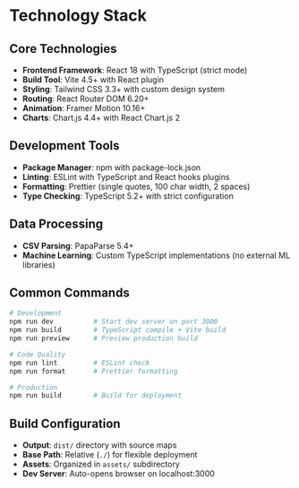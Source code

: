 # Technology Stack

## Core Technologies

- **Frontend Framework**: React 18 with TypeScript (strict mode)
- **Build Tool**: Vite 4.5+ with React plugin
- **Styling**: Tailwind CSS 3.3+ with custom design system
- **Routing**: React Router DOM 6.20+
- **Animation**: Framer Motion 10.16+
- **Charts**: Chart.js 4.4+ with React Chart.js 2

## Development Tools

- **Package Manager**: npm with package-lock.json
- **Linting**: ESLint with TypeScript and React hooks plugins
- **Formatting**: Prettier (single quotes, 100 char width, 2 spaces)
- **Type Checking**: TypeScript 5.2+ with strict configuration

## Data Processing

- **CSV Parsing**: PapaParse 5.4+
- **Machine Learning**: Custom TypeScript implementations (no external ML libraries)

## Common Commands

```bash
# Development
npm run dev          # Start dev server on port 3000
npm run build        # TypeScript compile + Vite build
npm run preview      # Preview production build

# Code Quality
npm run lint         # ESLint check
npm run format       # Prettier formatting

# Production
npm run build        # Build for deployment
```

## Build Configuration

- **Output**: `dist/` directory with source maps
- **Base Path**: Relative (`./`) for flexible deployment
- **Assets**: Organized in `assets/` subdirectory
- **Dev Server**: Auto-opens browser on localhost:3000
